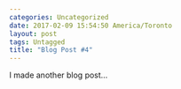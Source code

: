 ```yaml
---
categories: Uncategorized
date: 2017-02-09 15:54:50 America/Toronto
layout: post
tags: Untagged
title: "Blog Post #4"
---
```


I made another blog post&hellip;
